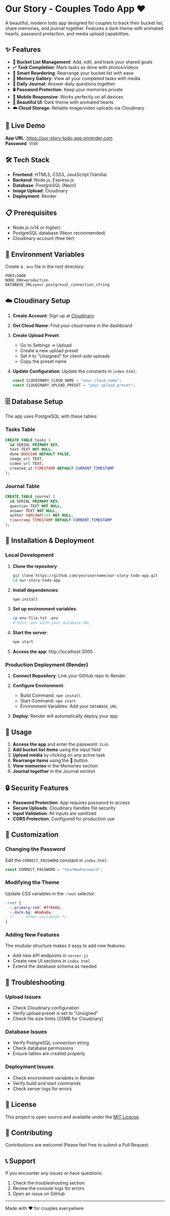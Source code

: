 # Our Story - Couples Todo App ❤️

A beautiful, modern todo app designed for couples to track their bucket list, share memories, and journal together. Features a dark theme with animated hearts, password protection, and media upload capabilities.

## ✨ Features

- **📝 Bucket List Management**: Add, edit, and track your shared goals
- **✅ Task Completion**: Mark tasks as done with photos/videos
- **🔄 Smart Reordering**: Rearrange your bucket list with ease
- **📸 Memory Gallery**: View all your completed tasks with media
- **💭 Daily Journal**: Answer daily questions together
- **🔒 Password Protection**: Keep your memories private
- **📱 Mobile Responsive**: Works perfectly on all devices
- **🎨 Beautiful UI**: Dark theme with animated hearts
- **☁️ Cloud Storage**: Reliable image/video uploads via Cloudinary

## 🚀 Live Demo

**App URL**: https://our-story-todo-app.onrender.com  
**Password**: Vish

## 🛠️ Tech Stack

- **Frontend**: HTML5, CSS3, JavaScript (Vanilla)
- **Backend**: Node.js, Express.js
- **Database**: PostgreSQL (Neon)
- **Image Upload**: Cloudinary
- **Deployment**: Render

## 📋 Prerequisites

- Node.js (v14 or higher)
- PostgreSQL database (Neon recommended)
- Cloudinary account (free tier)

## 🔧 Environment Variables

Create a `.env` file in the root directory:

```env
PORT=3000
NODE_ENV=production
DATABASE_URL=your_postgresql_connection_string
```

## ☁️ Cloudinary Setup

1. **Create Account**: Sign up at [Cloudinary](https://cloudinary.com/)
2. **Get Cloud Name**: Find your cloud name in the dashboard
3. **Create Upload Preset**:
   - Go to Settings → Upload
   - Create a new upload preset
   - Set it to "Unsigned" for client-side uploads
   - Copy the preset name

4. **Update Configuration**: Update the constants in `index.html`:
   ```javascript
   const CLOUDINARY_CLOUD_NAME = "your_cloud_name";
   const CLOUDINARY_UPLOAD_PRESET = "your_upload_preset";
   ```

## 🗄️ Database Setup

The app uses PostgreSQL with these tables:

### Tasks Table
```sql
CREATE TABLE tasks (
  id SERIAL PRIMARY KEY,
  text TEXT NOT NULL,
  done BOOLEAN DEFAULT FALSE,
  image_url TEXT,
  video_url TEXT,
  created_at TIMESTAMP DEFAULT CURRENT_TIMESTAMP
);
```

### Journal Table
```sql
CREATE TABLE journal (
  id SERIAL PRIMARY KEY,
  question TEXT NOT NULL,
  answer TEXT NOT NULL,
  author VARCHAR(10) NOT NULL,
  timestamp TIMESTAMP DEFAULT CURRENT_TIMESTAMP
);
```

## 🚀 Installation & Deployment

### Local Development

1. **Clone the repository**:
   ```bash
   git clone https://github.com/yourusername/our-story-todo-app.git
   cd our-story-todo-app
   ```

2. **Install dependencies**:
   ```bash
   npm install
   ```

3. **Set up environment variables**:
   ```bash
   cp env-file.txt .env
   # Edit .env with your database URL
   ```

4. **Start the server**:
   ```bash
   npm start
   ```

5. **Access the app**: http://localhost:3000

### Production Deployment (Render)

1. **Connect Repository**: Link your GitHub repo to Render
2. **Configure Environment**:
   - Build Command: `npm install`
   - Start Command: `npm start`
   - Environment Variables: Add your `DATABASE_URL`

3. **Deploy**: Render will automatically deploy your app

## 📱 Usage

1. **Access the app** and enter the password: `Vish`
2. **Add bucket list items** using the input field
3. **Upload media** by clicking on any active task
4. **Rearrange items** using the 🔄 button
5. **View memories** in the Memories section
6. **Journal together** in the Journal section

## 🔒 Security Features

- **Password Protection**: App requires password to access
- **Secure Uploads**: Cloudinary handles file security
- **Input Validation**: All inputs are sanitized
- **CORS Protection**: Configured for production use

## 🎨 Customization

### Changing the Password
Edit the `CORRECT_PASSWORD` constant in `index.html`:
```javascript
const CORRECT_PASSWORD = "YourNewPassword";
```

### Modifying the Theme
Update CSS variables in the `:root` selector:
```css
:root {
  --primary-red: #ff6b6b;
  --dark-bg: #0a0a0a;
  /* ... other variables */
}
```

### Adding New Features
The modular structure makes it easy to add new features:
- Add new API endpoints in `server.js`
- Create new UI sections in `index.html`
- Extend the database schema as needed

## 🐛 Troubleshooting

### Upload Issues
- Check Cloudinary configuration
- Verify upload preset is set to "Unsigned"
- Check file size limits (25MB for Cloudinary)

### Database Issues
- Verify PostgreSQL connection string
- Check database permissions
- Ensure tables are created properly

### Deployment Issues
- Check environment variables in Render
- Verify build and start commands
- Check server logs for errors

## 📄 License

This project is open source and available under the [MIT License](LICENSE).

## 🤝 Contributing

Contributions are welcome! Please feel free to submit a Pull Request.

## 📞 Support

If you encounter any issues or have questions:
1. Check the troubleshooting section
2. Review the console logs for errors
3. Open an issue on GitHub

---

Made with ❤️ for couples everywhere 